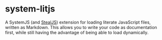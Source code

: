 # system-litjs

A SystemJS (and [StealJS](http://stealjs.com)) extension for loading literate JavaScript
files, written as Markdown. This allows you to write your code as documentation first, while
still having the advantage of being able to load dynamically.
